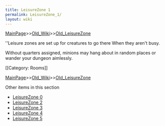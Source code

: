 ```yaml
---
title: LeisureZone 1
permalink: LeisureZone_1/
layout: wiki
---
```


[MainPage](/keeperrl_wiki/ "wikilink")>>[Old_Wiki](/keeperrl_wiki/Old_Wiki "wikilink")>>[Old_LeisureZone](/keeperrl_wiki/Old_LeisureZone "wikilink")

''Leisure zones are set up for creatures to go there When they aren't busy.

Without quarters assigned, minions may hang about in random places or wander your dungeon aimlessly.

[[Category: Rooms]]

[MainPage](/keeperrl_wiki/ "wikilink")>>[Old_Wiki](/keeperrl_wiki/Old_Wiki "wikilink")>>[Old_LeisureZone](/keeperrl_wiki/Old_LeisureZone "wikilink")

Other items in this section
-    [LeisureZone 0](/keeperrl_wiki/LeisureZone_0 "wikilink")
-    [LeisureZone 2](/keeperrl_wiki/LeisureZone_2 "wikilink")
-    [LeisureZone 3](/keeperrl_wiki/LeisureZone_3 "wikilink")
-    [LeisureZone 4](/keeperrl_wiki/LeisureZone_4 "wikilink")
-    [LeisureZone 5](/keeperrl_wiki/LeisureZone_5 "wikilink")
